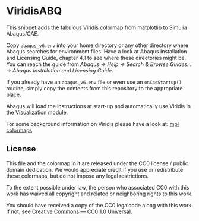# ViridisABQ
This snippet adds the fabulous Viridis colormap from matplotlib to Simulia Abaqus/CAE.

Copy `abaqus_v6.env` into your home directory or any other directory where Abaqus searches for environment files.
Have a look at Abaqus Installation and Licensing Guide, chapter 4.1 to see where these directories might be. You can reach the guide from *Abaqus -> Help -> Search & Browse Guides... -> Abaqus Installation and Licensing Guide*.

If you already have an `abaqus_v6.env` file or even use an `onCaeStartup()` routine, simply copy the contents from this repository to the appropriate place.

Abaqus will load the instructions at start-up and automatically use Viridis in the Visualization module.

For some background information on Viridis please have a look at: [mpl colormaps](https://bids.github.io/colormap/)

## License

This file and the colormap in it are released under the CC0 license / public domain dedication. We would appreciate credit if you use or redistribute these colormaps, but do not impose any legal restrictions.

To the extent possible under law, the person who associated CC0 with this work has waived all copyright and related or neighboring rights to this work.

You should have received a copy of the CC0 legalcode along with this work.  If not, see [Creative Commons — CC0 1.0 Universal](https://creativecommons.org/publicdomain/zero/1.0/).
